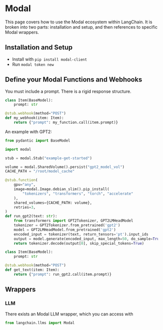 # Modal

This page covers how to use the Modal ecosystem within LangChain.
It is broken into two parts: installation and setup, and then references to specific Modal wrappers.

## Installation and Setup

- Install with `pip install modal-client`
- Run `modal token new`

## Define your Modal Functions and Webhooks

You must include a prompt. There is a rigid response structure.

```python
class Item(BaseModel):
    prompt: str

@stub.webhook(method="POST")
def my_webhook(item: Item):
    return {"prompt": my_function.call(item.prompt)}
```

An example with GPT2:

```python
from pydantic import BaseModel

import modal

stub = modal.Stub("example-get-started")

volume = modal.SharedVolume().persist("gpt2_model_vol")
CACHE_PATH = "/root/model_cache"

@stub.function(
    gpu="any",
    image=modal.Image.debian_slim().pip_install(
        "tokenizers", "transformers", "torch", "accelerate"
    ),
    shared_volumes={CACHE_PATH: volume},
    retries=3,
)
def run_gpt2(text: str):
    from transformers import GPT2Tokenizer, GPT2LMHeadModel
    tokenizer = GPT2Tokenizer.from_pretrained('gpt2')
    model = GPT2LMHeadModel.from_pretrained('gpt2')
    encoded_input = tokenizer(text, return_tensors='pt').input_ids
    output = model.generate(encoded_input, max_length=50, do_sample=True)
    return tokenizer.decode(output[0], skip_special_tokens=True)

class Item(BaseModel):
    prompt: str

@stub.webhook(method="POST")
def get_text(item: Item):
    return {"prompt": run_gpt2.call(item.prompt)}
```

## Wrappers

### LLM

There exists an Modal LLM wrapper, which you can access with

```python
from langchain.llms import Modal
```
